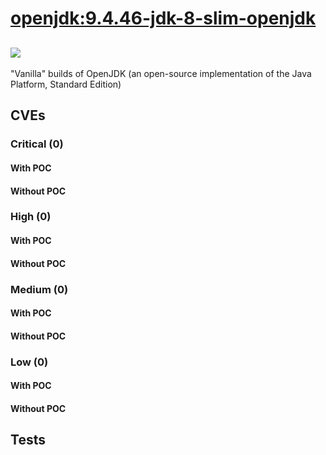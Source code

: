 # [openjdk:9.4.46-jdk-8-slim-openjdk](https://hub.docker.com/_/openjdk?tab=tags)
![](https://img.shields.io/static/v1?label=tag&message=9.4.46-jdk-8-slim-openjdk&color=blue)
---
<p>
"Vanilla" builds of OpenJDK (an open-source implementation of the Java Platform, Standard Edition)
</p>

## CVEs
### Critical (0)
#### With POC

#### Without POC


### High (0)
#### With POC

#### Without POC


### Medium (0)
#### With POC

#### Without POC


### Low (0)
#### With POC

#### Without POC


## Tests
